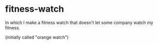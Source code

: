# fitness-watch
In which I make a fitness watch that doesn't let some company watch my fitness.

(initially called "orange watch")
